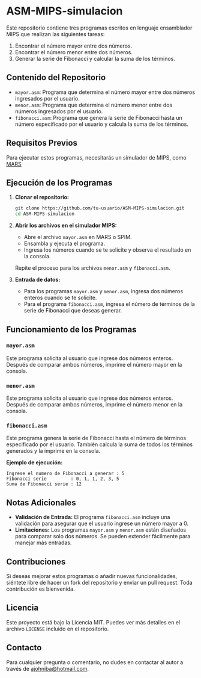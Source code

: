 
# ASM-MIPS-simulacion

Este repositorio contiene tres programas escritos en lenguaje ensamblador MIPS que realizan las siguientes tareas:
1. Encontrar el número mayor entre dos números.
2. Encontrar el número menor entre dos números.
3. Generar la serie de Fibonacci y calcular la suma de los términos.

## Contenido del Repositorio

- `mayor.asm`: Programa que determina el número mayor entre dos números ingresados por el usuario.
- `menor.asm`: Programa que determina el número menor entre dos números ingresados por el usuario.
- `fibonacci.asm`: Programa que genera la serie de Fibonacci hasta un número especificado por el usuario y calcula la suma de los términos.

## Requisitos Previos

Para ejecutar estos programas, necesitarás un simulador de MIPS, como [MARS](http://courses.missouristate.edu/KenVollmar/mars/) 

## Ejecución de los Programas

1. **Clonar el repositorio:**
   ```bash
   git clone https://github.com/tu-usuario/ASM-MIPS-simulacion.git
   cd ASM-MIPS-simulacion
   ```

2. **Abrir los archivos en el simulador MIPS:**
   - Abre el archivo `mayor.asm` en MARS o SPIM.
   - Ensambla y ejecuta el programa.
   - Ingresa los números cuando se te solicite y observa el resultado en la consola.

   Repite el proceso para los archivos `menor.asm` y `fibonacci.asm`.

3. **Entrada de datos:**
   - Para los programas `mayor.asm` y `menor.asm`, ingresa dos números enteros cuando se te solicite.
   - Para el programa `fibonacci.asm`, ingresa el número de términos de la serie de Fibonacci que deseas generar.

## Funcionamiento de los Programas

### `mayor.asm`
Este programa solicita al usuario que ingrese dos números enteros. Después de comparar ambos números, imprime el número mayor en la consola.

### `menor.asm`
Este programa solicita al usuario que ingrese dos números enteros. Después de comparar ambos números, imprime el número menor en la consola.

### `fibonacci.asm`
Este programa genera la serie de Fibonacci hasta el número de términos especificado por el usuario. También calcula la suma de todos los términos generados y la imprime en la consola.

**Ejemplo de ejecución:**
```
Ingrese el numero de Fibonacci a generar : 5
Fibonacci serie         : 0, 1, 1, 2, 3, 5
Suma de Fibonacci serie : 12
```

## Notas Adicionales

- **Validación de Entrada:** El programa `fibonacci.asm` incluye una validación para asegurar que el usuario ingrese un número mayor a 0.
- **Limitaciones:** Los programas `mayor.asm` y `menor.asm` están diseñados para comparar solo dos números. Se pueden extender fácilmente para manejar más entradas.
  
## Contribuciones

Si deseas mejorar estos programas o añadir nuevas funcionalidades, siéntete libre de hacer un fork del repositorio y enviar un pull request. Toda contribución es bienvenida.

## Licencia

Este proyecto está bajo la Licencia MIT. Puedes ver más detalles en el archivo `LICENSE` incluido en el repositorio.

## Contacto

Para cualquier pregunta o comentario, no dudes en contactar al autor a través de [ajohniba@hotmail.com](mailto:ajohniba@hotmail.com).
